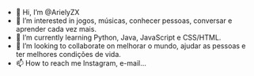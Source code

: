 - 👋 Hi, I’m @ArielyZX
- 👀 I’m interested in jogos, músicas, conhecer pessoas, conversar e aprender cada vez mais.
- 🌱 I’m currently learning Python, Java, JavaScript e CSS/HTML.
- 💞️ I’m looking to collaborate on melhorar o mundo, ajudar as pessoas e ter melhores condições de vida.
- 📫 How to reach me Instagram, e-mail...

<!---
ArielyZX/ArielyZX is a ✨ special ✨ repository because its `README.md` (this file) appears on your GitHub profile. later
You can click the Preview link to take a look at your changes.
--->
